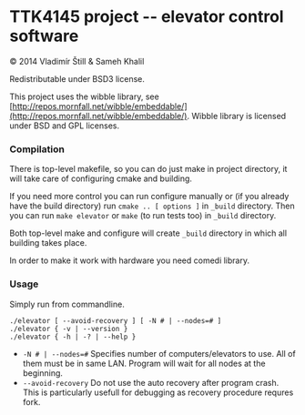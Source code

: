 # TTK4145 project -- elevator control software

© 2014 Vladimír Štill & Sameh Khalil

Redistributable under BSD3 license.

This project uses the wibble library, see
[http://repos.mornfall.net/wibble/embeddable/](http://repos.mornfall.net/wibble/embeddable/).
Wibble library is licensed under BSD and GPL licenses.

### Compilation

There is top-level makefile, so you can do just make in project directory,
it will take care of configuring cmake and building.

If you need more control you can run configure manually or (if you already
have the build directory) run `cmake .. [ options ]` in `_build` directory.
Then you can run `make elevator` or `make` (to run tests too) in
`_build` directory.

Both top-level make and configure will create `_build` directory in which
all building takes place.

In order to make it work with hardware you need comedi library.

### Usage

Simply run from commandline.

    ./elevator [ --avoid-recovery ] [ -N # | --nodes=# ]
    ./elevator { -v | --version }
    ./elevator { -h | -? | --help }

*   `-N # | --nodes=#` Specifies number of computers/elevators to use.
    All of them must be in same LAN. Program will wait for all nodes at
    the beginning.
*   `--avoid-recovery` Do not use the auto recovery after program crash.
    This is particularly usefull for debugging as recovery procedure
    requres fork.
